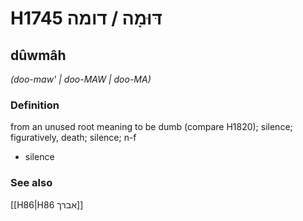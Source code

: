 # H1745 דּוּמָה / דומה

## dûwmâh

_(doo-maw' | doo-MAW | doo-MA)_

### Definition

from an unused root meaning to be dumb (compare H1820); silence; figuratively, death; silence; n-f

- silence

### See also

[[H86|H86 אברך]]
